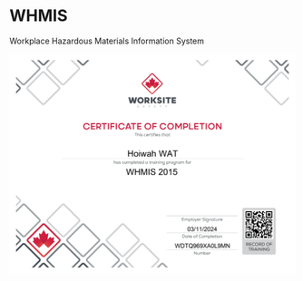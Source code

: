 # WHMIS
Workplace Hazardous Materials Information System

![WHMIS 2015 wall english certificate](WHMIS_2015_wall_english_certificate.jpg)

